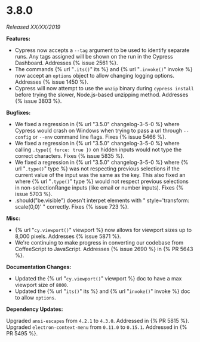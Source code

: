# 3.8.0

*Released XX/XX/2019*

**Features:**

- Cypress now accepts a `--tag` argument to be used to identify separate runs. Any tags assigned will be shown on the run in the Cypress Dashboard. Addresses {% issue 2561 %}.
- The commands {% url "`.its()`" its %} and {% url "`.invoke()`" invoke %} now accept an `options` object to allow changing logging options. Addresses {% issue 1450 %}.
- Cypress will now attempt to use the `unzip` binary during `cypress install` before trying the slower, Node.js-based unzipping method. Addresses {% issue 3803 %}.

**Bugfixes:**

- We fixed a regression in {% url "3.5.0" changelog-3-5-0 %} where Cypress would crash on Windows when trying to pass a url through `--config` or `--env` command line flags. Fixes {% issue 5466 %}.
- We fixed a regression in {% url "3.5.0" changelog-3-5-0 %} where calling `.type({ force: true })` on hidden inputs would not type the correct characters. Fixes {% issue 5835 %}.
- We fixed a regression in {% url "3.5.0" changelog-3-5-0 %} where {% url "`.type()`" type %} was not respecting previous selections if the current value of the input was the same as the key. This also fixed an where {% url "`.type()`" type %} would not respect previous selections in non-selectionRange inputs (like email or number inputs). Fixes {% issue 5703 %}.
- .should("be.visible") doesn't interpet elements with " style='transform: scale(0,0)' " correctly. Fixes {% issue 723 %}.

**Misc:**

- {% url "`cy.viewport()`" viewport %} now allows for viewport sizes up to 8,000 pixels. Addresses {% issue 5871 %}.
- We're continuing to make progress in converting our codebase from CoffeeScript to JavaScript. Addresses {% issue 2690 %} in {% PR 5643 %}.

**Documentation Changes:**

- Updated the {% url "`cy.viewport()`" viewport %} doc to have a max viewport size of `8000`.
- Updated the {% url "`its()`" its %} and {% url "`invoke()`" invoke %} doc to allow `options`.

**Dependency Updates:**

Upgraded `ansi-escapes` from `4.2.1` to `4.3.0`. Addressed in {% PR 5815 %}.
Upgraded `electron-context-menu` from `0.11.0` to `0.15.1`. Addressed in {% PR 5495 %}.
